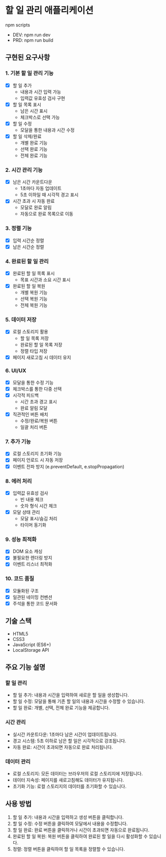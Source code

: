 # 할 일 관리 애플리케이션

npm scripts

- DEV: npm run dev
- PRD: npm run build

## 구현된 요구사항

### 1. 기본 할 일 관리 기능

- [x] 할 일 추가
  - 내용과 시간 입력 가능
  - 입력값 유효성 검사 구현
- [x] 할 일 목록 표시
  - 남은 시간 표시
  - 체크박스로 선택 가능
- [x] 할 일 수정
  - 모달을 통한 내용과 시간 수정
- [x] 할 일 삭제/완료
  - 개별 완료 기능
  - 선택 완료 기능
  - 전체 완료 기능

### 2. 시간 관리 기능

- [x] 남은 시간 카운트다운
  - 1초마다 자동 업데이트
  - 5초 이하일 때 시각적 경고 표시
- [x] 시간 초과 시 자동 완료
  - 모달로 완료 알림
  - 자동으로 완료 목록으로 이동

### 3. 정렬 기능

- [x] 입력 시간순 정렬
- [x] 남은 시간순 정렬

### 4. 완료된 할 일 관리

- [x] 완료된 할 일 목록 표시
  - 목표 시간과 소요 시간 표시
- [x] 완료된 할 일 복원
  - 개별 복원 기능
  - 선택 복원 기능
  - 전체 복원 기능

### 5. 데이터 저장

- [x] 로컬 스토리지 활용
  - 할 일 목록 저장
  - 완료된 할 일 목록 저장
  - 정렬 타입 저장
- [x] 페이지 새로고침 시 데이터 유지

### 6. UI/UX

- [x] 모달을 통한 수정 기능
- [x] 체크박스를 통한 다중 선택
- [x] 시각적 피드백
  - 시간 초과 경고 표시
  - 완료 알림 모달
- [x] 직관적인 버튼 배치
  - 수정/완료/복원 버튼
  - 일괄 처리 버튼

### 7. 추가 기능

- [x] 로컬 스토리지 초기화 기능
- [x] 페이지 언로드 시 자동 저장
- [x] 이벤트 전파 방지 (e.preventDefault, e.stopPropagation)

### 8. 에러 처리

- [x] 입력값 유효성 검사
  - 빈 내용 체크
  - 숫자 형식 시간 체크
- [x] 모달 상태 관리
  - 모달 표시/숨김 처리
  - 타이머 동기화

### 9. 성능 최적화

- [x] DOM 요소 캐싱
- [x] 불필요한 렌더링 방지
- [x] 이벤트 리스너 최적화

### 10. 코드 품질

- [x] 모듈화된 구조
- [x] 일관된 네이밍 컨벤션
- [x] 주석을 통한 코드 문서화

## 기술 스택

- HTML5
- CSS3
- JavaScript (ES6+)
- LocalStorage API

## 주요 기능 설명

### 할 일 관리

- 할 일 추가: 내용과 시간을 입력하여 새로운 할 일을 생성합니다.
- 할 일 수정: 모달을 통해 기존 할 일의 내용과 시간을 수정할 수 있습니다.
- 할 일 완료: 개별, 선택, 전체 완료 기능을 제공합니다.

### 시간 관리

- 실시간 카운트다운: 1초마다 남은 시간이 업데이트됩니다.
- 경고 시스템: 5초 이하로 남은 할 일은 시각적으로 강조됩니다.
- 자동 완료: 시간이 초과되면 자동으로 완료 처리됩니다.

### 데이터 관리

- 로컬 스토리지: 모든 데이터는 브라우저의 로컬 스토리지에 저장됩니다.
- 데이터 지속성: 페이지를 새로고침해도 데이터가 유지됩니다.
- 초기화 기능: 로컬 스토리지의 데이터를 초기화할 수 있습니다.

## 사용 방법

1. 할 일 추가: 내용과 시간을 입력하고 생성 버튼을 클릭합니다.
2. 할 일 수정: 수정 버튼을 클릭하여 모달에서 내용을 수정합니다.
3. 할 일 완료: 완료 버튼을 클릭하거나 시간이 초과되면 자동으로 완료됩니다.
4. 완료된 할 일 복원: 복원 버튼을 클릭하여 완료된 할 일을 다시 활성화할 수 있습니다.
5. 정렬: 정렬 버튼을 클릭하여 할 일 목록을 정렬할 수 있습니다.
